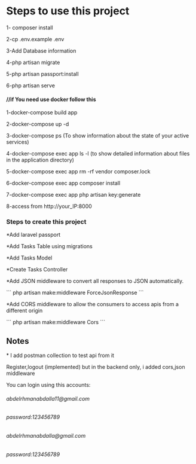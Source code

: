 <h1>Steps to use this project</h1>
<p>1- composer install</p>
<p>2-cp .env.example .env</p>
<p>3-Add Database information</p>
<p>4-php artisan migrate </p>
<p>5-php artisan passport:install</p>
<p>6-php artisan serve</p>

<h4>//if You need use docker follow this</h4>
<p>1-docker-compose build app</p>
<p>2-docker-compose up -d</p>
<p>3-docker-compose ps (To show information about the state of your active services)</p>
<p>4-docker-compose exec app ls -l (to show detailed information about files in the application directory)</p>
<p>5-docker-compose exec app rm -rf vendor composer.lock</p>
<p>6-docker-compose exec app composer install</p>
<p>7-docker-compose exec app php artisan key:generate</p>
<p>8-access from http://your_IP:8000</p>




<h3>Steps to create this project</h3>

<p>*Add laravel passport</p>

<p>*Add Tasks Table using migrations</p>

<p>*Add Tasks Model</p>

<p>*Create Tasks Controller</p>

<p>*Add JSON middleware to convert all responses to JSON automatically.</p>
```
php artisan make:middleware ForceJsonResponse
```

<p>*Add CORS middleware to allow the consumers to access apis from a different origin</p>
```
php artisan make:middleware Cors
```


<h2>Notes</h2>

<p>* I add postman collection to test api from it </p>
<p>
Register,logout (implemented) but in the backend only, 
i added cors,json middleware 
</p>
<p>You can login using this accounts:
</p>
<h6>abdelrhmanabdalla11@gmail.com</h6>
<h6>password:123456789</h6>
<h6>abdelrhmanabdalla@gmail.com</h6>
<h6>password:123456789</h6>

